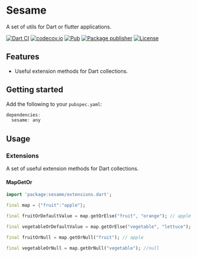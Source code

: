# Sesame
A set of utils for Dart or flutter applications.

[![Dart CI](https://github.com/m11v/sesame/actions/workflows/dart.yml/badge.svg?branch=main)](https://github.com/m11v/sesame/actions)
[![codecov.io](http://codecov.io/github/m11v/sesame/coverage.svg?branch=main)](http://codecov.io/github/m11v/sesame?branch=main)
[![Pub](https://img.shields.io/pub/v/sesame?label=Pub)](https://pub.dev/packages/sesame)
[![Package publisher](https://img.shields.io/pub/publisher/sesame.svg)](https://pub.dev/packages/sesame/publisher)
[![License](https://img.shields.io/github/license/m11v/sesame)](https://github.com/m11v/sesame/blob/main/LICENSE)
## Features
- Useful extension methods for Dart collections.

## Getting started

Add the following to your `pubspec.yaml`:

```dart
dependencies:
  sesame: any
```

## Usage
### Extensions
A set of useful extension methods for Dart collections.
#### MapGetOr
```dart
import 'package:sesame/extensions.dart';

final map = {"fruit":"apple"};

final fruitOrDefaultValue = map.getOrElse("fruit", "orange"); // apple

final vegetableOrDefaultValue = map.getOrElse("vegetable", "lettuce"); // lettuce

final fruitOrNull = map.getOrNull("fruit"); // apple

final vegetableOrNull = map.getOrNull("vegetable"); //null
```
